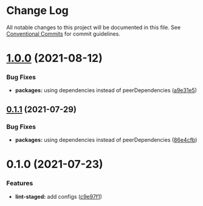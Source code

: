 # Change Log

All notable changes to this project will be documented in this file.
See [Conventional Commits](https://conventionalcommits.org) for commit guidelines.

# [1.0.0](https://github.com/nickstaroba/eterna-tooling/compare/@eterna/lint-staged-config-stylelint@0.1.0...@eterna/lint-staged-config-stylelint@1.0.0) (2021-08-12)


### Bug Fixes

* **packages:** using dependencies instead of peerDependencies ([a9e31e5](https://github.com/nickstaroba/eterna-tooling/commit/a9e31e592006da90962183e9d380426f77ee7f4d))





## [0.1.1](https://github.com/nickstaroba/eterna-tooling/compare/@eterna/lint-staged-config-stylelint@0.1.0...@eterna/lint-staged-config-stylelint@0.1.1) (2021-07-29)


### Bug Fixes

* **packages:** using dependencies instead of peerDependencies ([86e4cfb](https://github.com/nickstaroba/eterna-tooling/commit/86e4cfb992cab4bf969729c62bd36e7ab5274b4a))





# 0.1.0 (2021-07-23)


### Features

* **lint-staged:** add configs ([c9e97f1](https://github.com/nickstaroba/eterna-tooling/commit/c9e97f15b7bba63f444e869dac37028f659ca8bd))
